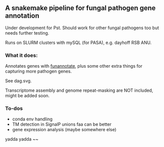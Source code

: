 ## A snakemake pipeline for fungal pathogen gene annotation

Under development for Pst. Should work for other fungal pathogens too but needs further testing.

Runs on SLURM clusters with mySQL (for PASA), e.g. dayhoff RSB ANU. 

### What it does:


Annotates genes with [funannotate](https://github.com/nextgenusfs/funannotate), plus some other extra things for capturing more pathogen genes.

See dag.svg.

Transcriptome assembly and genome repeat-masking are NOT included, might be added soon.

### To-dos


- conda env handling
- TM detection in SignalP unions faa can be better
- gene expression analysis (maybe somewhere else)

yadda yadda ~~